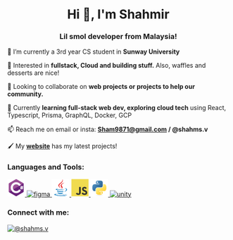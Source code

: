 <h1 align="center">Hi 👋, I'm Shahmir</h1>
<h3 align="center">Lil smol developer from Malaysia!</h3>

🌱 I’m currently a 3rd year CS student in **Sunway University**

👀 Interested in **fullstack, Cloud and building stuff.** Also, waffles and desserts are nice!

👯 Looking to collaborate on **web projects or projects to help our community.**

🎨 Currently **learning full-stack web dev, exploring cloud tech** using React, Typescript, Prisma, GraphQL,  Docker, GCP

📫 Reach me on email or insta: **Sham9871@gmail.com / @shahms.v**

🖌️ My **<a href="https://www.smolwaffle.com" target="_blank">website</a>** has my latest projects!

<h3 align="left">Languages and Tools:</h3>
<p align="left"> <a href="https://www.w3schools.com/cs/" target="_blank"> <img src="https://raw.githubusercontent.com/devicons/devicon/master/icons/csharp/csharp-original.svg" alt="csharp" width="40" height="40"/> </a> <a href="https://www.figma.com/" target="_blank"> <img src="https://www.vectorlogo.zone/logos/figma/figma-icon.svg" alt="figma" width="40" height="40"/> </a> <a href="https://www.java.com" target="_blank"> <img src="https://raw.githubusercontent.com/devicons/devicon/master/icons/java/java-original.svg" alt="java" width="40" height="40"/> </a> <a href="https://developer.mozilla.org/en-US/docs/Web/JavaScript" target="_blank"> <img src="https://raw.githubusercontent.com/devicons/devicon/master/icons/javascript/javascript-original.svg" alt="javascript" width="40" height="40"/> </a> <a href="https://www.python.org" target="_blank"> <img src="https://raw.githubusercontent.com/devicons/devicon/master/icons/python/python-original.svg" alt="python" width="40" height="40"/> </a> <a href="https://unity.com/" target="_blank"> <img src="https://www.vectorlogo.zone/logos/unity3d/unity3d-icon.svg" alt="unity" width="40" height="40"/> </a> </p>

<h3 align="left">Connect with me:</h3>
<p align="left">
<a href="https://instagram.com/shahms.v" target="blank"><img align="center" src="https://raw.githubusercontent.com/rahuldkjain/github-profile-readme-generator/master/src/images/icons/Social/instagram.svg" alt="@shahms.v" height="30" width="40" /></a>
</p>

<!---
Light2Dark/Light2Dark is a ✨ special ✨ repository because its `README.md` (this file) appears on your GitHub profile.
You can click the Preview link to take a look at your changes.
--->
